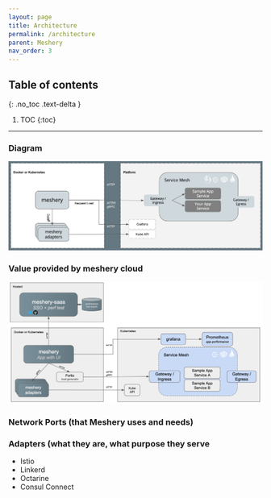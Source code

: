 ```yaml
---
layout: page
title: Architecture
permalink: /architecture
parent: Meshery
nav_order: 3
---
```


## Table of contents
{: .no_toc .text-delta }

1. TOC
{:toc}

---
### Diagram
![Meshery Architecture](assets/images/meshery_arch.png)

### Value provided by meshery cloud
![Meshery Hosted](assets/images/meshery_hosted.png)
### Network Ports (that Meshery uses and needs)
### Adapters (what they are, what purpose they serve
* Istio
* Linkerd
* Octarine
* Consul Connect
